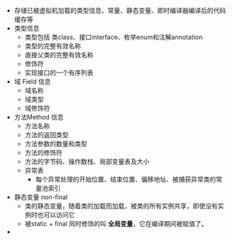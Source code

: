 - 存储已被虚拟机加载的类型信息、常量、静态变量、即时编译器编译后的代码缓存等
- 类型信息
	- 类型包括 类class、接口interface、枚举enum和注解annotation
	- 类型的完整有效名称
	- 直接父类的完整有效名称
	- 修饰符
	- 实现接口的一个有序列表
- 域 Field 信息
	- 域名称
	- 域类型
	- 域修饰符
- 方法Method 信息
	- 方法名称
	- 方法的返回类型
	- 方法参数的数量和类型
	- 方法的修饰符
	- 方法的字节码、操作数栈、局部变量表及大小
	- 异常表
		- 每个异常处理的开始位置、结束位置、偏移地址、被捕获异常类的常量池索引
- 静态变量 non-final
	- 类的静态变量，随着类的加载而加载，被类的所有实例共享，即使没有实例时也可以访问它
	- 被static + final 同时修饰的叫 **全局变量**，它在编译期间被赋值了。
-